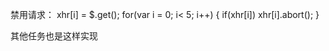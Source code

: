 禁用请求：
    xhr[i] = $.get();
    for(var i = 0; i< 5; i++) {
            if(xhr[i]) xhr[i].abort();
    }
    
其他任务也是这样实现